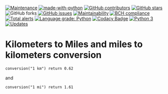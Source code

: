 [![Maintenance](https://img.shields.io/badge/Maintained%3F-yes-green.svg)](https://GitHub.com/serhii73/mikm/graphs/commit-activity)
[![made-with-python](https://img.shields.io/badge/Made%20with-Python-1f425f.svg)](https://www.python.org/)
[![GitHub contributors](https://img.shields.io/github/contributors/serhii73/mikm.svg)](https://GitHub.com/serhii73/mikm/graphs/contributors/)
[![GitHub stars](https://img.shields.io/github/stars/serhii73/mikm.svg?style=social&label=Star&maxAge=2592000)](https://GitHub.com/serhii73/mikm/stargazers/)
![GitHub forks](https://img.shields.io/github/forks/serhii73/mikm.svg?style=social)
[![GitHub issues](https://img.shields.io/github/issues/serhii73/mikm.svg)](https://GitHub.com/serhii73/mikm/issues/)
[![Maintainability](https://api.codeclimate.com/v1/badges/18c3e844245a2585f912/maintainability)](https://codeclimate.com/github/serhii73/mikm/maintainability)
[![BCH compliance](https://bettercodehub.com/edge/badge/serhii73/mikm?branch=master)](https://bettercodehub.com/)
[![Total alerts](https://img.shields.io/lgtm/alerts/g/serhii73/mikm.svg?logo=lgtm&logoWidth=18)](https://lgtm.com/projects/g/serhii73/mikm/alerts/)
[![Language grade: Python](https://img.shields.io/lgtm/grade/python/g/serhii73/mikm.svg?logo=lgtm&logoWidth=18)](https://lgtm.com/projects/g/serhii73/mikm/context:python)
[![Codacy Badge](https://api.codacy.com/project/badge/Grade/007ff2464e874948add4154dc0f97e35)](https://app.codacy.com/app/serhii73/mikm?utm_source=github.com&utm_medium=referral&utm_content=serhii73/mikm&utm_campaign=Badge_Grade_Settings)
[![Python 3](https://pyup.io/repos/github/serhii73/mikm/python-3-shield.svg)](https://pyup.io/repos/github/serhii73/mikm/)
[![Updates](https://pyup.io/repos/github/serhii73/mikm/shield.svg)](https://pyup.io/repos/github/serhii73/mikm/)

# Kilometers to Miles and  miles to kilometers conversion

```
conversion("1 km") return 0.62
```
and
```
conversion("1 mi") return 1.61
```
